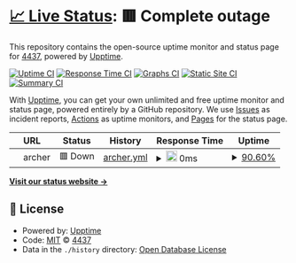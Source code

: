 # [📈 Live Status](https://demo.upptime.js.org): <!--live status--> **🟥 Complete outage**

This repository contains the open-source uptime monitor and status page for [4437](https://demo.upptime.js.org), powered by [Upptime](https://github.com/upptime/upptime).

[![Uptime CI](https://github.com/4437/ping/workflows/Uptime%20CI/badge.svg)](https://github.com/4437/ping/actions?query=workflow%3A%22Uptime+CI%22)
[![Response Time CI](https://github.com/4437/ping/workflows/Response%20Time%20CI/badge.svg)](https://github.com/4437/ping/actions?query=workflow%3A%22Response+Time+CI%22)
[![Graphs CI](https://github.com/4437/ping/workflows/Graphs%20CI/badge.svg)](https://github.com/4437/ping/actions?query=workflow%3A%22Graphs+CI%22)
[![Static Site CI](https://github.com/4437/ping/workflows/Static%20Site%20CI/badge.svg)](https://github.com/4437/ping/actions?query=workflow%3A%22Static+Site+CI%22)
[![Summary CI](https://github.com/4437/ping/workflows/Summary%20CI/badge.svg)](https://github.com/4437/ping/actions?query=workflow%3A%22Summary+CI%22)

With [Upptime](https://upptime.js.org), you can get your own unlimited and free uptime monitor and status page, powered entirely by a GitHub repository. We use [Issues](https://github.com/4437/ping/issues) as incident reports, [Actions](https://github.com/4437/ping/actions) as uptime monitors, and [Pages](https://demo.upptime.js.org) for the status page.

<!--start: status pages-->
<!-- This summary is generated by Upptime (https://github.com/upptime/upptime) -->
<!-- Do not edit this manually, your changes will be overwritten -->
<!-- prettier-ignore -->
| URL | Status | History | Response Time | Uptime |
| --- | ------ | ------- | ------------- | ------ |
| <img alt="" src="https://icons.duckduckgo.com/ip3/null.ico" height="13"> archer | 🟥 Down | [archer.yml](https://github.com/04437/ping/commits/HEAD/history/archer.yml) | <details><summary><img alt="Response time graph" src="./graphs/archer/response-time-week.png" height="20"> 0ms</summary><br><a href="https://04437.github.io/history/archer"><img alt="Response time 0" src="https://img.shields.io/endpoint?url=https%3A%2F%2Fraw.githubusercontent.com%2F04437%2Fping%2FHEAD%2Fapi%2Farcher%2Fresponse-time.json"></a><br><a href="https://04437.github.io/history/archer"><img alt="24-hour response time 0" src="https://img.shields.io/endpoint?url=https%3A%2F%2Fraw.githubusercontent.com%2F04437%2Fping%2FHEAD%2Fapi%2Farcher%2Fresponse-time-day.json"></a><br><a href="https://04437.github.io/history/archer"><img alt="7-day response time 0" src="https://img.shields.io/endpoint?url=https%3A%2F%2Fraw.githubusercontent.com%2F04437%2Fping%2FHEAD%2Fapi%2Farcher%2Fresponse-time-week.json"></a><br><a href="https://04437.github.io/history/archer"><img alt="30-day response time 0" src="https://img.shields.io/endpoint?url=https%3A%2F%2Fraw.githubusercontent.com%2F04437%2Fping%2FHEAD%2Fapi%2Farcher%2Fresponse-time-month.json"></a><br><a href="https://04437.github.io/history/archer"><img alt="1-year response time 0" src="https://img.shields.io/endpoint?url=https%3A%2F%2Fraw.githubusercontent.com%2F04437%2Fping%2FHEAD%2Fapi%2Farcher%2Fresponse-time-year.json"></a></details> | <details><summary><a href="https://04437.github.io/history/archer">90.60%</a></summary><a href="https://04437.github.io/history/archer"><img alt="All-time uptime 90.60%" src="https://img.shields.io/endpoint?url=https%3A%2F%2Fraw.githubusercontent.com%2F04437%2Fping%2FHEAD%2Fapi%2Farcher%2Fuptime.json"></a><br><a href="https://04437.github.io/history/archer"><img alt="24-hour uptime 90.60%" src="https://img.shields.io/endpoint?url=https%3A%2F%2Fraw.githubusercontent.com%2F04437%2Fping%2FHEAD%2Fapi%2Farcher%2Fuptime-day.json"></a><br><a href="https://04437.github.io/history/archer"><img alt="7-day uptime 90.60%" src="https://img.shields.io/endpoint?url=https%3A%2F%2Fraw.githubusercontent.com%2F04437%2Fping%2FHEAD%2Fapi%2Farcher%2Fuptime-week.json"></a><br><a href="https://04437.github.io/history/archer"><img alt="30-day uptime 90.60%" src="https://img.shields.io/endpoint?url=https%3A%2F%2Fraw.githubusercontent.com%2F04437%2Fping%2FHEAD%2Fapi%2Farcher%2Fuptime-month.json"></a><br><a href="https://04437.github.io/history/archer"><img alt="1-year uptime 90.60%" src="https://img.shields.io/endpoint?url=https%3A%2F%2Fraw.githubusercontent.com%2F04437%2Fping%2FHEAD%2Fapi%2Farcher%2Fuptime-year.json"></a></details>

<!--end: status pages-->

[**Visit our status website →**](https://demo.upptime.js.org)

## 📄 License

- Powered by: [Upptime](https://github.com/upptime/upptime)
- Code: [MIT](./LICENSE) © [4437](https://demo.upptime.js.org)
- Data in the `./history` directory: [Open Database License](https://opendatacommons.org/licenses/odbl/1-0/)
